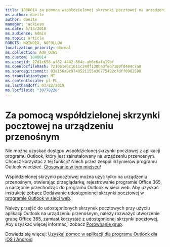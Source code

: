 ```yaml
---
title: 1800014 za pomocą współdzielonej skrzynki pocztowej na urządzeniu przenośnym
ms.author: daeite
author: daeite
manager: jackiesm
ms.date: 5/14/2018
ms.audience: Admin
ms.topic: article
ROBOTS: NOINDEX, NOFOLLOW
localization_priority: Normal
ms.collection: Adm_O365
ms.custom: 1800014
ms.assetid: 27d1c658-af62-4442-864c-ab6c6afa19bf
ms.openlocfilehash: 721061e0c1611c24df138ba3feb7180fd484c7a8
ms.sourcegitcommit: 03a156a9c9740521155a30775492c7dff0982588
ms.translationtype: MT
ms.contentlocale: pl-PL
ms.lasthandoff: 03/22/2019
ms.locfileid: "30778226"
---
```

# <a name="using-a-shared-mailbox-on-a-mobile-device"></a>Za pomocą współdzielonej skrzynki pocztowej na urządzeniu przenośnym

Nie można uzyskać dostępu współdzielonej skrzynki pocztowej z aplikacji programu Outlook, który jest zainstalowany na urządzeniu przenośnym. Chcesz korzystać z tej funkcji? Niech przez zespół inżynierów programu Outlook wiedzieć. [Głosowanie w tym miejscu](https://go.microsoft.com/fwlink/?linked=862116)!
  
Współdzielonej skrzynki pocztowej można użyć tylko na urządzeniu przenośnym, otwierając przeglądarkę, rejestrowanie programie Office 365, a następnie przechodząc do programu Outlook w sieci web. Aby uzyskać instrukcje zobacz [Dodawanie udostępnionej skrzynki pocztowej w programie Outlook w sieci web](https://support.office.com/article/add-a-shared-mailbox-to-outlook-on-the-web-98b5a90d-4e38-415d-a030-f09a4cd28207).
  
Należy przejść do udostępnionych skrzynek pocztowych przy użyciu aplikacji Outlook na urządzeniu przenośnym, należy rozważyć utworzenie grupę Office 365, zamiast korzystać z udostępnionej skrzynki pocztowej. Aby uzyskać więcej informacji zobacz [Porównanie grup](https://support.office.com/article/758759ad-63ee-4ea9-90a3-39f941897b7d.aspx).
  
Dowiedz się więcej: [Uzyskaj pomoc w aplikacji dla programu Outlook dla iOS i Android](https://support.office.com/article/Get-in-app-help-for-Outlook-for-iOS-and-Android-218a22d1-9fa5-4889-b689-de1c63493243)
  

